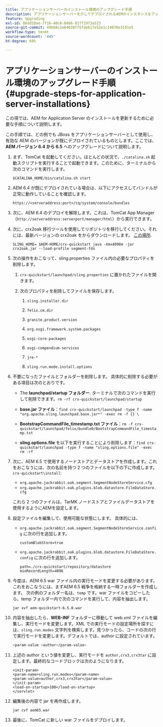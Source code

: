 ```yaml
---
title: アプリケーションサーバーのインストール環境のアップグレード手順
description: アプリケーションサーバーを介してデプロイされるAEMのインスタンスをアップグレードする方法について説明します。
feature: Upgrading
exl-id: 86dd10ae-7f16-40c8-84b6-91ff2973a523
source-git-commit: 49688c1e64038ff5fde617e52e1c14878e3191e5
workflow-type: tm+mt
source-wordcount: '445'
ht-degree: 69%

---
```


# アプリケーションサーバーのインストール環境のアップグレード手順{#upgrade-steps-for-application-server-installations}

この項では、AEM for Application Server のインストールを更新するために必要な手順について説明します。

この手順では、どの例でも JBoss をアプリケーションサーバーとして使用し、有効な AEM のバージョンが既にデプロイされているものとします。ここでは、**AEM バージョン 6.4 から 6.5** へのアップグレードについて説明します。

1. まず、TomCat を起動してください。ほとんどの状況で、`./catalina.sh` 起動スクリプトを実行することで起動できます。このために、ターミナルから次のコマンドを実行します。

   ```shell
   $CATALINA_HOME/bin/catalina.sh start
   ```

1. AEM 6.4 が既にデプロイされている場合は、以下にアクセスしてバンドルが正常に動作していることを確認します。

   ```shell
   https://<serveraddress:port>/cq/system/console/bundles
   ```

1. 次に、AEM 6.4 のデプロイを解除します。これは、TomCat App Manager（`http://serveraddress:serverport/manager/html`）から実行できます。

1. 次に、crx2oak 移行ツールを使用してリポジトリを移行してください。それには、最新バージョンの crx2oak をからダウンロードします。 [この場所](https://repo1.maven.org/maven2/com/adobe/granite/crx2oak/).

   ```shell
   SLING_HOME= $AEM-HOME/crx-quickstart java -Xmx4096m -jar crx2oak.jar --load-profile segment-fds
   ```

1. 次の操作をおこなって、sling.properties ファイル内の必要なプロパティを削除します。

   1. `crx-quickstart/launchpad/sling.properties` に置かれたファイルを開きます。
   1. 次のプロパティを削除してファイルを保存します。

      1. `sling.installer.dir`

      1. `felix.cm.dir`

      1. `granite.product.version`

      1. `org.osgi.framework.system.packages`

      1. `osgi-core-packages`

      1. `osgi-compendium-services`

      1. `jre-*`

      1. `sling.run.mode.install.options`

1. 不要になったファイルとフォルダーを削除します。 具体的に削除する必要がある項目は次のとおりです。

   * The **launchpad/startup フォルダー**. ターミナルで次のコマンドを実行して削除できます。`rm -rf crx-quickstart/launchpad/startup`

   * **base.jar ファイル**：`find crx-quickstart/launchpad -type f -name "org.apache.sling.launchpad.base.jar*" -exec rm -f {} \`

   * **BootstrapCommandFile_timestamp.txt ファイル**：`rm -f crx-quickstart/launchpad/felix/bundle0/BootstrapCommandFile_timestamp.txt`

   * **sling.options.file** を以下を実行することにより削除します：`find crx-quickstart/launchpad -type f -name "sling.options.file" -exec rm -rf`

1. 次に、AEM 6.5 で使用するノードストアとデータストアを作成します。これをおこなうには、次の名前を持つ 2 つのファイルを以下の下に作成します。 `crx-quickstart\install`:

   * `org.apache.jackrabbit.oak.segment.SegmentNodeStoreService.cfg`
   * `org.apache.jackrabbit.oak.plugins.blob.datastore.FileDataStore.cfg`

   これら 2 つのファイルは、TarMK ノードストアとファイルデータストアを使用するようにAEMを設定します。

1. 設定ファイルを編集して、使用可能な状態にします。 具体的には、

   * `org.apache.jackrabbit.oak.segment.SegmentNodeStoreService.config` に次の行を追加します。

     `customBlobStore=true`

   * `org.apache.jackrabbit.oak.plugins.blob.datastore.FileDataStore.config` に次の行を追加します。

     ```
     path=./crx-quickstart/repository/datastore
     minRecordLength=4096
     ```

1. 今度は、AEM 6.5 war ファイル内の実行モードを変更する必要があります。これをおこなうには、まずAEM 6.5 戦争を格納する一時フォルダーを作成します。 次の例のフォルダー名は、`temp` です。war ファイルをコピーしたら、temp フォルダー内で次のコマンドを実行して、内容を抽出します。

   ```
   jar xvf aem-quickstart-6.5.0.war
   ```

1. 内容を抽出したら、**WEB-INF** フォルダーに移動して web.xml ファイルを編集し、実行モードを変更します。XML での実行モードの設定場所を探すには、`sling.run.modes` 文字列を検索します。見つかったら、コードの次の行で実行モードを変更します。デフォルトでは、author に設定されています。

   ```bash
   <param-value >author</param-value>
   ```

1. 上述の author という値を変更し、実行モードを `author,crx3,crx3tar` に設定します。最終的なコードブロックは次のようになります。

   ```
   <init-param>
   <param-name>sling.run.modes</param-name>
   <param-value>author,crx3,crx3tar</param-value>
   </init-param>
   <load-on-startup>100</load-on-startup>
   </servlet>
   ```

1. 編集後の内容で jar を再作成します。

   ```bash
   jar cvf aem65.war
   ```

1. 最後に、TomCat に新しい war ファイルをデプロイします。
